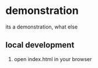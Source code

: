 # demonstration 

its a demonstration, what else

## local development

1. open index.html in your browser
